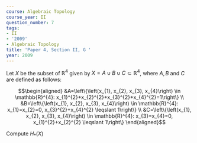 ```yaml
---
course: Algebraic Topology
course_year: II
question_number: 7
tags:
- II
- '2009'
- Algebraic Topology
title: 'Paper 4, Section II, G '
year: 2009
---
```




Let $X$ be the subset of $\mathbb{R}^{4}$ given by $X=A \cup B \cup C \subset \mathbb{R}^{4}$, where $A, B$ and $C$ are defined as follows:

$$\begin{aligned}
&A=\left\{\left(x_{1}, x_{2}, x_{3}, x_{4}\right) \in \mathbb{R}^{4}: x_{1}^{2}+x_{2}^{2}+x_{3}^{2}+x_{4}^{2}=1\right\} \\
&B=\left\{\left(x_{1}, x_{2}, x_{3}, x_{4}\right) \in \mathbb{R}^{4}: x_{1}=x_{2}=0, x_{3}^{2}+x_{4}^{2} \leqslant 1\right\} \\
&C=\left\{\left(x_{1}, x_{2}, x_{3}, x_{4}\right) \in \mathbb{R}^{4}: x_{3}=x_{4}=0, x_{1}^{2}+x_{2}^{2} \leqslant 1\right\}
\end{aligned}$$

Compute $H_{*}(X)$